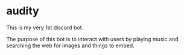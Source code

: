 # audity

This is my very 1st discord bot. 

The purpose of this bot is to interact with users by playing music and searching the web for images and things to embed. 

